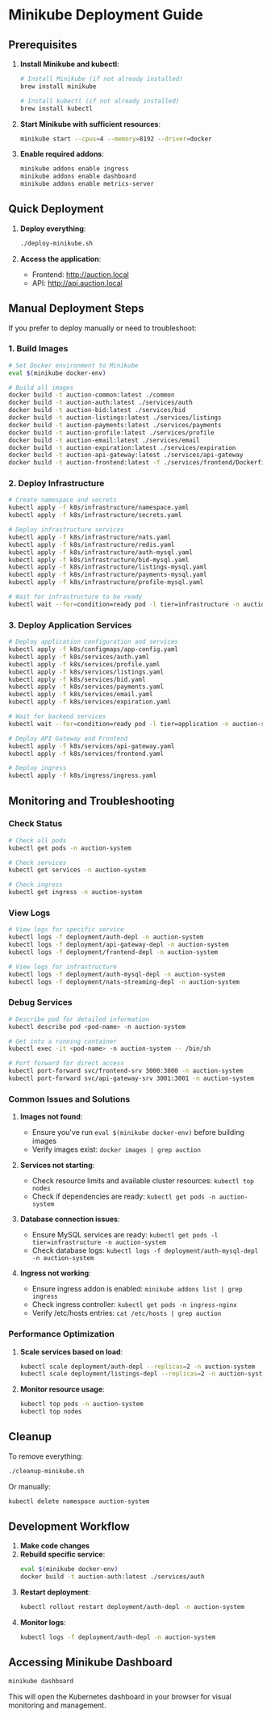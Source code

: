# Minikube Deployment Guide

## Prerequisites

1. **Install Minikube and kubectl**:
   ```bash
   # Install Minikube (if not already installed)
   brew install minikube
   
   # Install kubectl (if not already installed)
   brew install kubectl
   ```

2. **Start Minikube with sufficient resources**:
   ```bash
   minikube start --cpus=4 --memory=8192 --driver=docker
   ```

3. **Enable required addons**:
   ```bash
   minikube addons enable ingress
   minikube addons enable dashboard
   minikube addons enable metrics-server
   ```

## Quick Deployment

1. **Deploy everything**:
   ```bash
   ./deploy-minikube.sh
   ```

2. **Access the application**:
   - Frontend: http://auction.local
   - API: http://api.auction.local

## Manual Deployment Steps

If you prefer to deploy manually or need to troubleshoot:

### 1. Build Images
```bash
# Set Docker environment to Minikube
eval $(minikube docker-env)

# Build all images
docker build -t auction-common:latest ./common
docker build -t auction-auth:latest ./services/auth
docker build -t auction-bid:latest ./services/bid
docker build -t auction-listings:latest ./services/listings
docker build -t auction-payments:latest ./services/payments
docker build -t auction-profile:latest ./services/profile
docker build -t auction-email:latest ./services/email
docker build -t auction-expiration:latest ./services/expiration
docker build -t auction-api-gateway:latest ./services/api-gateway
docker build -t auction-frontend:latest -f ./services/frontend/Dockerfile.dev ./services/frontend
```

### 2. Deploy Infrastructure
```bash
# Create namespace and secrets
kubectl apply -f k8s/infrastructure/namespace.yaml
kubectl apply -f k8s/infrastructure/secrets.yaml

# Deploy infrastructure services
kubectl apply -f k8s/infrastructure/nats.yaml
kubectl apply -f k8s/infrastructure/redis.yaml
kubectl apply -f k8s/infrastructure/auth-mysql.yaml
kubectl apply -f k8s/infrastructure/bid-mysql.yaml
kubectl apply -f k8s/infrastructure/listings-mysql.yaml
kubectl apply -f k8s/infrastructure/payments-mysql.yaml
kubectl apply -f k8s/infrastructure/profile-mysql.yaml

# Wait for infrastructure to be ready
kubectl wait --for=condition=ready pod -l tier=infrastructure -n auction-system --timeout=300s
```

### 3. Deploy Application Services
```bash
# Deploy application configuration and services
kubectl apply -f k8s/configmaps/app-config.yaml
kubectl apply -f k8s/services/auth.yaml
kubectl apply -f k8s/services/profile.yaml
kubectl apply -f k8s/services/listings.yaml
kubectl apply -f k8s/services/bid.yaml
kubectl apply -f k8s/services/payments.yaml
kubectl apply -f k8s/services/email.yaml
kubectl apply -f k8s/services/expiration.yaml

# Wait for backend services
kubectl wait --for=condition=ready pod -l tier=application -n auction-system --timeout=300s

# Deploy API Gateway and Frontend
kubectl apply -f k8s/services/api-gateway.yaml
kubectl apply -f k8s/services/frontend.yaml

# Deploy ingress
kubectl apply -f k8s/ingress/ingress.yaml
```

## Monitoring and Troubleshooting

### Check Status
```bash
# Check all pods
kubectl get pods -n auction-system

# Check services
kubectl get services -n auction-system

# Check ingress
kubectl get ingress -n auction-system
```

### View Logs
```bash
# View logs for specific service
kubectl logs -f deployment/auth-depl -n auction-system
kubectl logs -f deployment/api-gateway-depl -n auction-system
kubectl logs -f deployment/frontend-depl -n auction-system

# View logs for infrastructure
kubectl logs -f deployment/auth-mysql-depl -n auction-system
kubectl logs -f deployment/nats-streaming-depl -n auction-system
```

### Debug Services
```bash
# Describe pod for detailed information
kubectl describe pod <pod-name> -n auction-system

# Get into a running container
kubectl exec -it <pod-name> -n auction-system -- /bin/sh

# Port forward for direct access
kubectl port-forward svc/frontend-srv 3000:3000 -n auction-system
kubectl port-forward svc/api-gateway-srv 3001:3001 -n auction-system
```

### Common Issues and Solutions

1. **Images not found**:
   - Ensure you've run `eval $(minikube docker-env)` before building images
   - Verify images exist: `docker images | grep auction`

2. **Services not starting**:
   - Check resource limits and available cluster resources: `kubectl top nodes`
   - Check if dependencies are ready: `kubectl get pods -n auction-system`

3. **Database connection issues**:
   - Ensure MySQL services are ready: `kubectl get pods -l tier=infrastructure -n auction-system`
   - Check database logs: `kubectl logs -f deployment/auth-mysql-depl -n auction-system`

4. **Ingress not working**:
   - Ensure ingress addon is enabled: `minikube addons list | grep ingress`
   - Check ingress controller: `kubectl get pods -n ingress-nginx`
   - Verify /etc/hosts entries: `cat /etc/hosts | grep auction`

### Performance Optimization

1. **Scale services based on load**:
   ```bash
   kubectl scale deployment/auth-depl --replicas=2 -n auction-system
   kubectl scale deployment/listings-depl --replicas=2 -n auction-system
   ```

2. **Monitor resource usage**:
   ```bash
   kubectl top pods -n auction-system
   kubectl top nodes
   ```

## Cleanup

To remove everything:
```bash
./cleanup-minikube.sh
```

Or manually:
```bash
kubectl delete namespace auction-system
```

## Development Workflow

1. **Make code changes**
2. **Rebuild specific service**:
   ```bash
   eval $(minikube docker-env)
   docker build -t auction-auth:latest ./services/auth
   ```
3. **Restart deployment**:
   ```bash
   kubectl rollout restart deployment/auth-depl -n auction-system
   ```
4. **Monitor logs**:
   ```bash
   kubectl logs -f deployment/auth-depl -n auction-system
   ```

## Accessing Minikube Dashboard

```bash
minikube dashboard
```

This will open the Kubernetes dashboard in your browser for visual monitoring and management.
